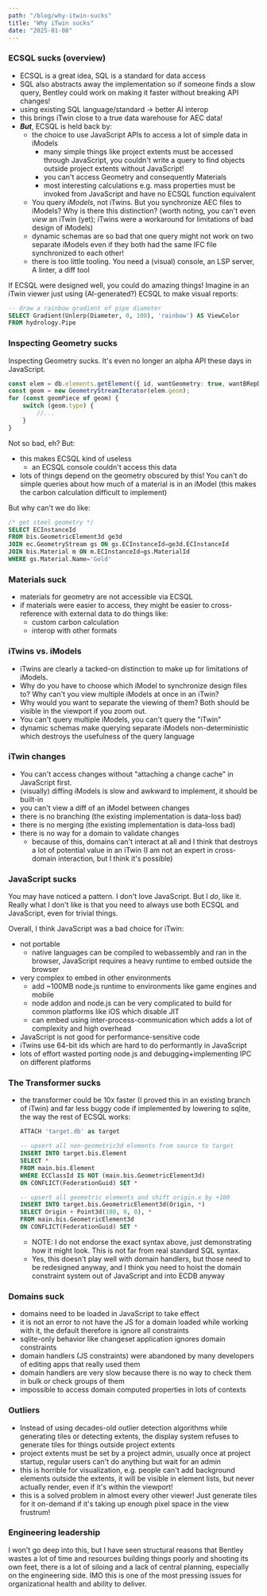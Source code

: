 ```yaml
---
path: "/blog/why-itwin-sucks"
title: "Why iTwin sucks"
date: "2025-01-08"
---
```


### ECSQL sucks (overview)

- ECSQL is a great idea, SQL is a standard for data access
- SQL also abstracts away the implementation so if someone finds a slow query, Bentley
  could work on making it faster without breaking API changes!
- using existing SQL language/standard -> better AI interop
- this brings iTwin close to a true data warehouse for AEC data!
- ***But***, ECSQL is held back by:
  - the choice to use JavaScript APIs to access a lot of simple data in iModels
    - many simple things like project extents must be accessed through JavaScript, you couldn't write a
      query to find objects outside project extents without JavaScript!
    - you can't access Geometry and consequently Materials 
    - most interesting calculations e.g. mass properties must be invoked from JavaScript and have no ECSQL function equivalent
  - You query _iModels_, not iTwins. But you synchronize AEC files to iModels? Why is there
    this distinction? (worth noting, you can't even _view_ an iTwin (yet); iTwins
    were a workaround for limitations of bad design of iModels)
  - dynamic schemas are so bad that one query might not work on two separate iModels
    even if they both had the same IFC file synchronized to each other!
  - there is too little tooling. You need a (visual) console, an LSP server, A linter, a diff tool


If ECSQL were designed well, you could do amazing things!
Imagine in an iTwin viewer just using (AI-generated?) ECSQL to make visual reports:

```sql
-- draw a rainbow gradient of pipe diameter
SELECT Gradient(Unlerp(Diameter, 0, 100), 'rainbow') AS ViewColor
FROM hydrology.Pipe
```

### Inspecting Geometry sucks

Inspecting Geometry sucks. It's even no longer an alpha API these days in JavaScript.

```ts
const elem = db.elements.getElement({ id, wantGeometry: true, wantBRepData: true, });
const geom = new GeometryStreamIterator(elem.geom);
for (const geomPiece of geom) {
    switch (geom.type) {
        //...
    }
}
```

Not so bad, eh? But:
- this makes ECSQL kind of useless
  - an ECSQL console couldn't access this data
- lots of things depend on the geometry obscured by this!
  You can't do simple queries about how much of a material is in an iModel
  (this makes the carbon calculation difficult to implement)

But why can't we do like:

```sql
/* get steel geometry */
SELECT ECInstanceId
FROM bis.GeometricElement3d ge3d
JOIN ec.GeometryStream gs ON gs.ECInstanceId=ge3d.ECInstanceId
JOIN bis.Material m ON m.ECInstanceId=gs.MaterialId
WHERE gs.Material.Name='Gold'
```

### Materials suck

- materials for geometry are not accessible via ECSQL
- if materials were easier to access, they might be easier to cross-reference with external data to do things like:
  - custom carbon calculation
  - interop with other formats

### iTwins vs. iModels

- iTwins are clearly a tacked-on distinction to make up for limitations of iModels.
- Why do you have to choose which iModel to synchronize design files to? Why can't you view multiple iModels
  at once in an iTwin?
- Why would you want to separate the viewing of them? Both should be visible in the viewport if you zoom out.
- You can't query multiple iModels, you can't query the "iTwin"
- dynamic schemas make querying separate iModels non-deterministic which destroys the usefulness of the query language

### iTwin changes

- You can't access changes without "attaching a change cache" in JavaScript first.
- (visually) diffing iModels is slow and awkward to implement, it should be built-in
- you can't view a diff of an iModel between changes
- there is no branching (the existing implementation is data-loss bad)
- there is no merging (the existing implementation is data-loss bad)
- there is no way for a domain to validate changes
  - because of this, domains can't interact at all and I think that destroys a lot of potential value
    in an iTwin (I am not an expert in cross-domain interaction, but I think it's possible)

### JavaScript sucks

You may have noticed a pattern. I don't love JavaScript. But I _do_, like it.
Really what I don't like is that you need to always use both ECSQL and JavaScript, even for trivial things.

Overall, I think JavaScript was a bad choice for iTwin:
- not portable
  - native languages can be compiled to webassembly and ran in the browser, JavaScript requires a heavy
    runtime to embed outside the browser
- very complex to embed in other environments
  - add ~100MB node.js runtime to environments like game engines and mobile
  - node addon and node.js can be very complicated to build for common platforms like iOS which disable JIT
  - can embed using inter-process-communication which adds a lot of complexity and high overhead
- JavaScript is not good for performance-sensitive code
- iTwins use 64-bit ids which are hard to do performantly in JavaScript
- lots of effort wasted porting node.js and debugging+implementing IPC on different platforms

### The Transformer sucks

- the transformer could be 10x faster (I proved this in an existing branch of iTwin)
  and far less buggy code if implemented by lowering to sqlite, the way the rest of ECSQL works:

  ```sql
  ATTACH 'target.db' as target

  -- upsert all non-geometric3d elements from source to target
  INSERT INTO target.bis.Element
  SELECT *
  FROM main.bis.Element
  WHERE ECClassId IS NOT (main.bis.GeometricElement3d)
  ON CONFLICT(FederationGuid) SET *

  -- upsert all geometric elements and shift origin.x by +100
  INSERT INTO target.bis.GeometricElement3d(Origin, *)
  SELECT Origin + Point3d(100, 0, 0), *
  FROM main.bis.GeometricElement3d
  ON CONFLICT(FederationGuid) SET *
  ```

  - NOTE: I do not endorse the exact syntax above, just demonstrating how it might look. This is not far from
    real standard SQL syntax.
  - Yes, this doesn't play well with domain handlers, but those need to be redesigned anyway, and I think you need
    to hoist the domain constraint system out of JavaScript and into ECDB anyway

### Domains suck

- domains need to be loaded in JavaScript to take effect
- it is not an error to not have the JS for a domain loaded while working with it,
  the default therefore is ignore all constraints
- sqlite-only behavior like changeset application ignores domain constraints
- domain handlers (JS constraints) were abandoned by many developers of editing apps that really used them
- domain handlers are very slow because there is no way to check them in bulk or check groups of them
- impossible to access domain computed properties in lots of contexts

### Outliers

- Instead of using decades-old outlier detection algorithms while generating tiles or detecting extents,
  the display system refuses to generate tiles for things outside project extents
- project extents must be set by a project admin, usually once at project startup, regular users can't do anything
  but wait for an admin
- this is horrible for visualization, e.g. people can't add background elements outside the extents,
  it will be visible in element lists, but never actually render, even if it's within the viewport!
- this is a solved problem in almost every other viewer! Just generate tiles for it on-demand if it's taking
  up enough pixel space in the view frustrum!

### Engineering leadership

I won't go deep into this, but I have seen structural reasons that Bentley wastes a lot of time
and resources building things poorly and shooting its own feet, there is a lot of siloing and a
lack of central planning, especially on the engineering side. IMO this is one of the most pressing
issues for organizational health and ability to deliver.

